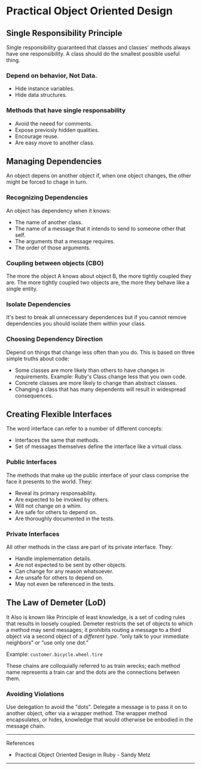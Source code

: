 # Practical Object Oriented Design

## Single Responsibility Principle

Single responsibility guaranteed that classes and classes' methods always have one responsibility. A class should do the smallest possible useful thing.

### Depend on behavior, Not Data.
- Hide instance variables.
- Hide data structures.

### Methods that have single responsability

- Avoid the neeed for comments.
- Expose previosly hidden qualities.
- Encourage reuse.
- Are easy move to another class.

## Managing Dependencies

An object depens on another object if, when one object changes, the other might be forced to chage in turn.

### Recognizing Dependencies

An object has dependency when it knows:

- The name of another class.
- The name of a message that it intends to send to someone other that self.
- The arguments that a message requires.
- The order of those arguments.

### Coupling between objects (CBO)

The more the object A knows about object B, the more tightly coupled they are. The more tightly coupled two objects are, the more they behave like a single entity.

### Isolate Dependencies

It's best to break all unnecessary dependences but if you cannot remove dependencies you should isolate them within your class.

### Choosing Dependency Direction

Depend on things that change less often than you do. This is based on three simple truths about code:

- Some classes are more likely than others to have changes in requirements. Example: Ruby's Class change less that you own code.
- Concrete classes are more likely to change than abstract classes.
- Changing a class that has many dependents will result in widespread consequences.

## Creating Flexible Interfaces

The word interface can refer to a number of different concepts:

- Interfaces the same that methods.
- Set of messages themselves define the interface like a virtual class.

### Public Interfaces

The methods that make up the public interface of your class comprise the face it presents to the world. They:
- Reveal its primary responsability.
- Are expected to be invoked by others.
- Will not change on a whim.
- Are safe for others to depend on.
- Are thoroughly documented in the tests.

### Private Interfaces

All other methods in the class are part of its private interface. They:
- Handle implementation details.
- Are not expected to be sent by other objects.
- Can change for any reason whatsoever.
- Are unsafe for others to depend on.
- May not even be referenced in the tests.

## The Law of Demeter (LoD)

It Also is known like Principle of least knowledge, is a set of coding rules that results in loosely coupled.
Demeter restricts the set of objects to which a method may send messages; it prohibits routing a message to a
third object via a second object of a *different type*. “only talk to your immediate neighbors” or “use only one dot.”

Example: `customer.bicycle.wheel.tire`

These chains are colloquially referred to as train wrecks; each method name represents a train car and the dots are the connections between them.

### Avoiding Violations

Use delegation to avoid the "dots". Delegate a message is to pass it on to another object, ofter via a wrapper method. The wrapper method encapsulates, or
hides, knowledge that would otherwise be enbodied in the message chain.

---
References

- Practical Object Oriented Design in Ruby - Sandy Metz
---
